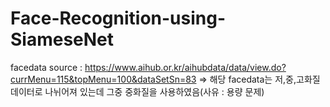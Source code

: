 # Face-Recognition-using-SiameseNet
facedata source : https://www.aihub.or.kr/aihubdata/data/view.do?currMenu=115&topMenu=100&dataSetSn=83
=> 해당 facedata는 저,중,고화질 데이터로 나뉘어져 있는데 그중 중화질을 사용하였음(사유 : 용량 문제)
